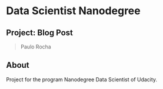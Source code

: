 # Data Scientist Nanodegree
## Project: Blog Post

> Paulo Rocha

## About


Project for the program Nanodegree Data Scientist of Udacity.


